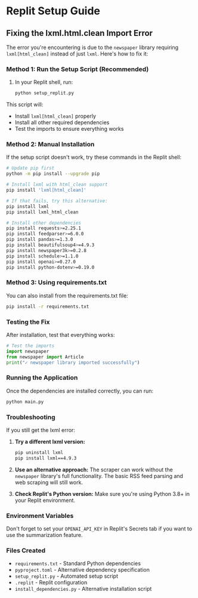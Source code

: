 # Replit Setup Guide

## Fixing the lxml.html.clean Import Error

The error you're encountering is due to the `newspaper` library requiring `lxml[html_clean]` instead of just `lxml`. Here's how to fix it:

### Method 1: Run the Setup Script (Recommended)

1. In your Replit shell, run:
   ```bash
   python setup_replit.py
   ```

This script will:
- Install `lxml[html_clean]` properly
- Install all other required dependencies
- Test the imports to ensure everything works

### Method 2: Manual Installation

If the setup script doesn't work, try these commands in the Replit shell:

```bash
# Update pip first
python -m pip install --upgrade pip

# Install lxml with html_clean support
pip install 'lxml[html_clean]'

# If that fails, try this alternative:
pip install lxml
pip install lxml_html_clean

# Install other dependencies
pip install requests>=2.25.1
pip install feedparser>=6.0.0
pip install pandas>=1.3.0
pip install beautifulsoup4>=4.9.3
pip install newspaper3k>=0.2.8
pip install schedule>=1.1.0
pip install openai>=0.27.0
pip install python-dotenv>=0.19.0
```

### Method 3: Using requirements.txt

You can also install from the requirements.txt file:

```bash
pip install -r requirements.txt
```

### Testing the Fix

After installation, test that everything works:

```python
# Test the imports
import newspaper
from newspaper import Article
print("✓ newspaper library imported successfully")
```

### Running the Application

Once the dependencies are installed correctly, you can run:

```bash
python main.py
```

### Troubleshooting

If you still get the lxml error:

1. **Try a different lxml version:**
   ```bash
   pip uninstall lxml
   pip install lxml==4.9.3
   ```

2. **Use an alternative approach:**
   The scraper can work without the `newspaper` library's full functionality. The basic RSS feed parsing and web scraping will still work.

3. **Check Replit's Python version:**
   Make sure you're using Python 3.8+ in your Replit environment.

### Environment Variables

Don't forget to set your `OPENAI_API_KEY` in Replit's Secrets tab if you want to use the summarization feature.

### Files Created

- `requirements.txt` - Standard Python dependencies
- `pyproject.toml` - Alternative dependency specification
- `setup_replit.py` - Automated setup script
- `.replit` - Replit configuration
- `install_dependencies.py` - Alternative installation script 